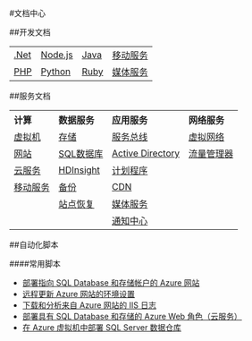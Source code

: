 <properties linkid="documentation-overview" urlDisplayName="Doc-Overview" pageTitle="文档概览" metaKeywords="Doc-Overview" description="" metaCanonical="" services="" documentationCenter="" title="" authors="" solutions="" manager="Tiffena" editor="Eric Chen" />

#文档中心


##开发文档

<table width="100%" border="0" cellspacing="0" cellpadding="0">
  <tr>
    <td><a href="/zh-cn/develop/net/">.Net</a></a></td>
    <td><a href="/zh-cn/develop/nodejs/">Node.js</a></a></td>
    <td><a href="/zh-cn/develop/java/">Java</a></a></td>
    <td><a href="/zh-cn/develop/mobile/ios/">移动服务</a></a></td>
  </tr>
  <tr>
    <td><a href="/zh-cn/develop/php/">PHP</a></a></td>
    <td><a href="/zh-cn/develop/python/">Python</a></a></td>
    <td><a href="/zh-cn/develop/ruby/">Ruby</a></a></td>
    <td><a href="/zh-cn/develop/media-services/">媒体服务</a></a></td>
  </tr>
</table>

##服务文档

<table width="100%" border="0" cellspacing="0" cellpadding="0">
  <tr>
    <th align="left" scope="col">计算</th>
    <th align="left" scope="col">数据服务</th>
    <th align="left" scope="col">应用服务</th>
    <th align="left" scope="col">网络服务</th>
  </tr>
  <tr>
    <td><a href="/zh-cn/documentation/services/virtual-machines/">虚拟机</a></td>
    <td><a href="/zh-cn/documentation/services/storage/">存储</a></td>
    <td><a href="/zh-cn/documentation/services/service-bus/">服务总线</a></td>
    <td><a href="/zh-cn/documentation/services/networking/">虚拟网络</a></td>
  </tr>
  <tr>
    <td><a href="/zh-cn/documentation/services/web-sites/">网站</a></td>
    <td><a href="/zh-cn/documentation/services/sql-databases/">SQL数据库</a></td>
    <td><a href="/zh-cn/documentation/services/identity/">Active Directory</a></td>
    <td><a href="/zh-cn/documentation/services/traffic-manager/">流量管理器</a></td>
  </tr>
  <tr>
    <td><a href="/zh-cn/documentation/services/cloud-services/">云服务</a></td>
    <td><a href="/zh-cn/documentation/services/hdinsight/">HDInsight</a></td>
    <td><a href="/zh-cn/documentation/services/scheduler/">计划程序</a></td>
    <td></td>
  </tr>
  <tr>
    <td><a href="/zh-cn/documentation/services/mobile-services/">移动服务</a></td>
    <td><a href="/zh-cn/documentation/services/backup/">备份</a></td>
    <td><a href="/zh-cn/documentation/services/cdn/">CDN</a></td>
    <td></td>
  </tr>
  <tr>
    <td></td>
    <td><a href="/zh-cn/documentation/services/site-recovery/">站点恢复</a></td>
    <td><a href="/zh-cn/documentation/services/media-services/">媒体服务</a></td>
    <td></td>
  </tr>
  <tr>
    <td></td>
    <td></td>
    <td><a href="/zh-cn/documentation/services/notification-hubs/">通知中心</a></td>
    <td></td>
  </tr>
</table>

##自动化脚本

####常用脚本
- [部署指向 SQL Database 和存储帐户的 Azure 网站](http://gallery.technet.microsoft.com/scriptcenter/Deploy-a-Windows-Azure-Web-790cacd2)
- [远程更新 Azure 网站的环境设置](http://gallery.technet.microsoft.com/scriptcenter/Remotely-Update-the-25375d03)
- [下载和分析来自 Azure 网站的 IIS 日志](http://gallery.technet.microsoft.com/scriptcenter/and-Parse-IIS-logs-from-a-9b85431b)
- [部署具有 SQL Database 和存储的 Azure Web 角色（云服务）](http://gallery.technet.microsoft.com/scriptcenter/Deploy-a-Windows-Azure-Web-81629e04)
- [在 Azure 虚拟机中部署 SQL Server 数据仓库](http://gallery.technet.microsoft.com/scriptcenter/Deploy-a-SQL-Server-Data-584e88d5)
